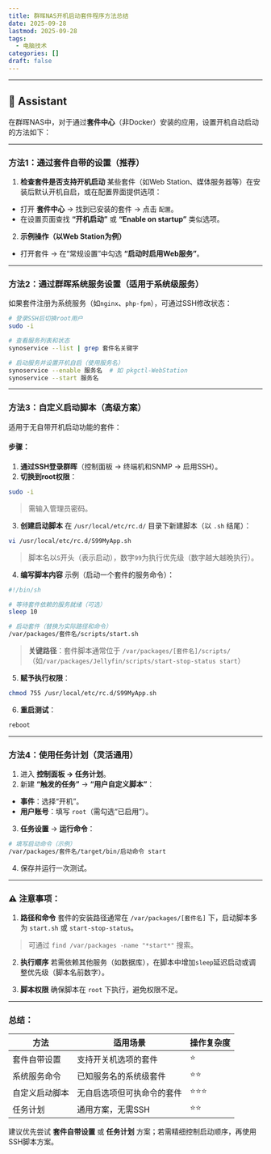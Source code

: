 ```yaml
---
title: 群晖NAS开机启动套件程序方法总结
date: 2025-09-28
lastmod: 2025-09-28
tags:
  - 电脑技术
categories: []
draft: false
---
```


---
## 🤖 Assistant

在群晖NAS中，对于通过**套件中心**（非Docker）安装的应用，设置开机自动启动的方法如下：

---

### 方法1：通过套件自带的设置（推荐）
1. **检查套件是否支持开机启动**
某些套件（如Web Station、媒体服务器等）在安装后默认开机自启，或在配置界面提供选项：
 - 打开 **套件中心** → 找到已安装的套件 → 点击 `配置`。
 - 在设置页面查找 **“开机启动”** 或 **“Enable on startup”** 类似选项。

2. **示例操作（以Web Station为例）**
 - 打开套件 → 在“常规设置”中勾选 **“启动时启用Web服务”**。

---

### 方法2：通过群晖系统服务设置（适用于系统级服务）
如果套件注册为系统服务（如`nginx`、`php-fpm`），可通过SSH修改状态：
```bash
# 登录SSH后切换root用户
sudo -i

# 查看服务列表和状态
synoservice --list | grep 套件名关键字

# 启动服务并设置开机自启（使用服务名）
synoservice --enable 服务名  # 如 pkgctl-WebStation
synoservice --start 服务名
```

---

### 方法3：自定义启动脚本（高级方案）
适用于无自带开机启动功能的套件：

#### 步骤：
1. **通过SSH登录群晖**（控制面板 → 终端机和SNMP → 启用SSH）。
2. **切换到root权限**：
```bash
sudo -i
```
> 需输入管理员密码。

3. **创建启动脚本**
在 `/usr/local/etc/rc.d/` 目录下新建脚本（以 `.sh` 结尾）：
```bash
vi /usr/local/etc/rc.d/S99MyApp.sh
```
> 脚本名以`S`开头（表示启动），数字`99`为执行优先级（数字越大越晚执行）。

4. **编写脚本内容**
示例（启动一个套件的服务命令）：
```bash
#!/bin/sh

# 等待套件依赖的服务就绪（可选）
sleep 10

# 启动套件（替换为实际路径和命令）
/var/packages/套件名/scripts/start.sh
```
> **关键路径**：套件脚本通常位于 `/var/packages/[套件名]/scripts/`
> （如`/var/packages/Jellyfin/scripts/start-stop-status start`）

5. **赋予执行权限**：
```bash
chmod 755 /usr/local/etc/rc.d/S99MyApp.sh
```

6. **重启测试**：
```bash
reboot
```

---

### 方法4：使用任务计划（灵活通用）
1. 进入 **控制面板 → 任务计划**。
2. 新建 **“触发的任务”** → **“用户自定义脚本”**：
 - **事件**：选择“开机”。
 - **用户账号**：填写 `root`（需勾选“已启用”）。
3. **任务设置** → **运行命令**：
```bash
# 填写启动命令（示例）
/var/packages/套件名/target/bin/启动命令 start
```
4. 保存并运行一次测试。

---

### ⚠️ 注意事项：
1. **路径和命令**
套件的安装路径通常在 `/var/packages/[套件名]` 下，启动脚本多为 `start.sh` 或 `start-stop-status`。
> 可通过 `find /var/packages -name "*start*"` 搜索。

2. **执行顺序**
若需依赖其他服务（如数据库），在脚本中增加`sleep`延迟启动或调整优先级（脚本名前数字）。

3. **脚本权限**
确保脚本在 `root` 下执行，避免权限不足。

---

### 总结：
| **方法** | **适用场景** | **操作复杂度** |
|---------------------|--------------------------------------|----------------|
| 套件自带设置 | 支持开关机选项的套件 | ⭐ |
| 系统服务命令 | 已知服务名的系统级套件 | ⭐⭐ |
| 自定义启动脚本 | 无自启选项但可执命令的套件 | ⭐⭐⭐ |
| 任务计划 | 通用方案，无需SSH | ⭐⭐ |

建议优先尝试 **套件自带设置** 或 **任务计划** 方案；若需精细控制启动顺序，再使用SSH脚本方案。
